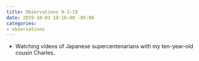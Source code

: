 ```yaml
---
title: Observations 9-3-19
date: 2019-10-03 18:16:00 -05:00
categories:
- observations
---
```


- Watching videos of Japanese supercentenarians with my ten-year-old cousin Charles.